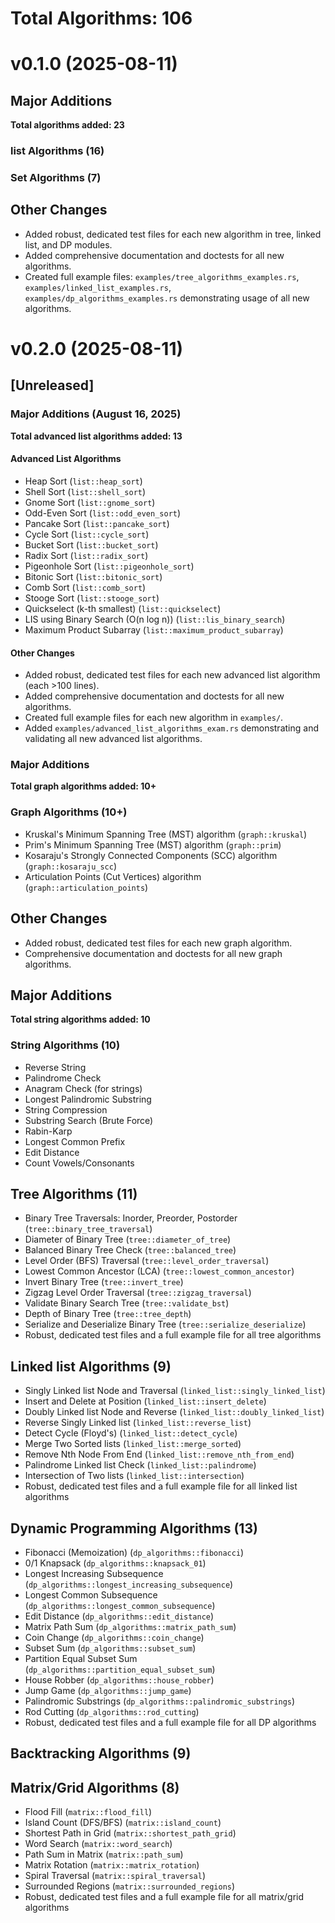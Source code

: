 # Total Algorithms: 106

# v0.1.0 (2025-08-11)

## Major Additions

**Total algorithms added: 23**

### list Algorithms (16)

### Set Algorithms (7)

## Other Changes
- Added robust, dedicated test files for each new algorithm in tree, linked list, and DP modules.
- Added comprehensive documentation and doctests for all new algorithms.
- Created full example files: `examples/tree_algorithms_examples.rs`, `examples/linked_list_examples.rs`, `examples/dp_algorithms_examples.rs` demonstrating usage of all new algorithms.

# v0.2.0 (2025-08-11)

## [Unreleased]

### Major Additions (August 16, 2025)

**Total advanced list algorithms added: 13**

#### Advanced List Algorithms
- Heap Sort (`list::heap_sort`)
- Shell Sort (`list::shell_sort`)
- Gnome Sort (`list::gnome_sort`)
- Odd-Even Sort (`list::odd_even_sort`)
- Pancake Sort (`list::pancake_sort`)
- Cycle Sort (`list::cycle_sort`)
- Bucket Sort (`list::bucket_sort`)
- Radix Sort (`list::radix_sort`)
- Pigeonhole Sort (`list::pigeonhole_sort`)
- Bitonic Sort (`list::bitonic_sort`)
- Comb Sort (`list::comb_sort`)
- Stooge Sort (`list::stooge_sort`)
- Quickselect (k-th smallest) (`list::quickselect`)
- LIS using Binary Search (O(n log n)) (`list::lis_binary_search`)
- Maximum Product Subarray (`list::maximum_product_subarray`)

#### Other Changes
- Added robust, dedicated test files for each new advanced list algorithm (each >100 lines).
- Added comprehensive documentation and doctests for all new algorithms.
- Created full example files for each new algorithm in `examples/`.
- Added `examples/advanced_list_algorithms_exam.rs` demonstrating and validating all new advanced list algorithms.

### Major Additions

**Total graph algorithms added: 10+**

### Graph Algorithms (10+)
- Kruskal's Minimum Spanning Tree (MST) algorithm (`graph::kruskal`)
- Prim's Minimum Spanning Tree (MST) algorithm (`graph::prim`)
- Kosaraju's Strongly Connected Components (SCC) algorithm (`graph::kosaraju_scc`)
- Articulation Points (Cut Vertices) algorithm (`graph::articulation_points`)

## Other Changes
- Added robust, dedicated test files for each new graph algorithm.
- Comprehensive documentation and doctests for all new graph algorithms.

## Major Additions

**Total string algorithms added: 10**

### String Algorithms (10)
- Reverse String
- Palindrome Check
- Anagram Check (for strings)
- Longest Palindromic Substring
- String Compression
- Substring Search (Brute Force)
- Rabin-Karp
- Longest Common Prefix
- Edit Distance
- Count Vowels/Consonants

## Tree Algorithms (11)
- Binary Tree Traversals: Inorder, Preorder, Postorder (`tree::binary_tree_traversal`)
- Diameter of Binary Tree (`tree::diameter_of_tree`)
- Balanced Binary Tree Check (`tree::balanced_tree`)
- Level Order (BFS) Traversal (`tree::level_order_traversal`)
- Lowest Common Ancestor (LCA) (`tree::lowest_common_ancestor`)
- Invert Binary Tree (`tree::invert_tree`)
- Zigzag Level Order Traversal (`tree::zigzag_traversal`)
- Validate Binary Search Tree (`tree::validate_bst`)
- Depth of Binary Tree (`tree::tree_depth`)
- Serialize and Deserialize Binary Tree (`tree::serialize_deserialize`)
- Robust, dedicated test files and a full example file for all tree algorithms

## Linked list Algorithms (9)
- Singly Linked list Node and Traversal (`linked_list::singly_linked_list`)
- Insert and Delete at Position (`linked_list::insert_delete`)
- Doubly Linked list Node and Reverse (`linked_list::doubly_linked_list`)
- Reverse Singly Linked list (`linked_list::reverse_list`)
- Detect Cycle (Floyd's) (`linked_list::detect_cycle`)
- Merge Two Sorted lists (`linked_list::merge_sorted`)
- Remove Nth Node From End (`linked_list::remove_nth_from_end`)
- Palindrome Linked list Check (`linked_list::palindrome`)
- Intersection of Two lists (`linked_list::intersection`)
- Robust, dedicated test files and a full example file for all linked list algorithms

## Dynamic Programming Algorithms (13)
- Fibonacci (Memoization) (`dp_algorithms::fibonacci`)
- 0/1 Knapsack (`dp_algorithms::knapsack_01`)
- Longest Increasing Subsequence (`dp_algorithms::longest_increasing_subsequence`)
- Longest Common Subsequence (`dp_algorithms::longest_common_subsequence`)
- Edit Distance (`dp_algorithms::edit_distance`)
- Matrix Path Sum (`dp_algorithms::matrix_path_sum`)
- Coin Change (`dp_algorithms::coin_change`)
- Subset Sum (`dp_algorithms::subset_sum`)
- Partition Equal Subset Sum (`dp_algorithms::partition_equal_subset_sum`)
- House Robber (`dp_algorithms::house_robber`)
- Jump Game (`dp_algorithms::jump_game`)
- Palindromic Substrings (`dp_algorithms::palindromic_substrings`)
- Rod Cutting (`dp_algorithms::rod_cutting`)
- Robust, dedicated test files and a full example file for all DP algorithms

## Backtracking Algorithms (9)

## Matrix/Grid Algorithms (8)
- Flood Fill (`matrix::flood_fill`)
- Island Count (DFS/BFS) (`matrix::island_count`)
- Shortest Path in Grid (`matrix::shortest_path_grid`)
- Word Search (`matrix::word_search`)
- Path Sum in Matrix (`matrix::path_sum`)
- Matrix Rotation (`matrix::matrix_rotation`)
- Spiral Traversal (`matrix::spiral_traversal`)
- Surrounded Regions (`matrix::surrounded_regions`)
- Robust, dedicated test files and a full example file for all matrix/grid algorithms